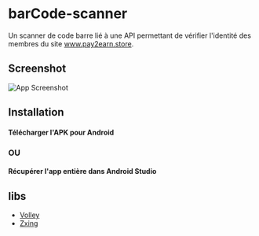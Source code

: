 # barCode-scanner

Un scanner de code barre lié à une API permettant de vérifier l'identité des membres du site www.pay2earn.store.



## Screenshot

![App Screenshot](https://imgur.com/a/ClIknsI)



## Installation


#### Télécharger l'APK pour Android


### OU

#### Récupérer l'app entière dans Android Studio



## libs

 - [Volley](https://google.github.io/volley/)
 - [Zxing](https://github.com/journeyapps/zxing-android-embedded)
